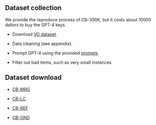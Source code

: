
## Dataset collection

We provide the reproduce process of CB-300K, but it costs about 10000 dallors to buy the GPT-4 keys. 

* Download [VG dataset](https://homes.cs.washington.edu/~ranjay/visualgenome/api.html).

* Data cleaning (see appendix).
  
* Prompt GPT-4 using the provided [prompts](prompts).

* Filter out bad items, such as very small instances.

## Dataset download

* [CB-MRG]()
  
* [CB-LC]()
  
* [CB-REF]()

* [CB-GND]()



